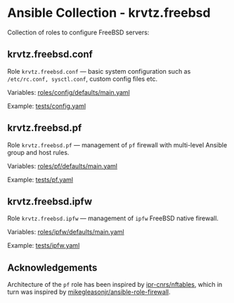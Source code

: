 # Ansible Collection - krvtz.freebsd

Collection of roles to configure FreeBSD servers:

## krvtz.freebsd.conf
Role `krvtz.freebsd.conf` — basic system configuration such as `/etc/rc.conf, sysctl.conf`, custom config files etc.

Variables: [roles/config/defaults/main.yaml](roles/config/defaults/main.yaml)

Example: [tests/config.yaml](tests/config.yaml)

## krvtz.freebsd.pf
Role `krvtz.freebsd.pf` — management of `pf` firewall with multi-level Ansible group and host rules.

Variables: [roles/pf/defaults/main.yaml](roles/pf/defaults/main.yaml)

Example: [tests/pf.yaml](tests/pf.yaml)

## krvtz.freebsd.ipfw
Role `krvtz.freebsd.ipfw` — management of `ipfw` FreeBSD native firewall.

Variables: [roles/ipfw/defaults/main.yaml](roles/ipfw/defaults/main.yaml)

Example: [tests/ipfw.yaml](tests/ipfw.yaml)

## Acknowledgements

Architecture of the `pf` role has been inspired by [ipr-cnrs/nftables](https://github.com/ipr-cnrs/nftables),
which in turn was inspired by [mikegleasonjr/ansible-role-firewall](https://github.com/mikegleasonjr/ansible-role-firewall).